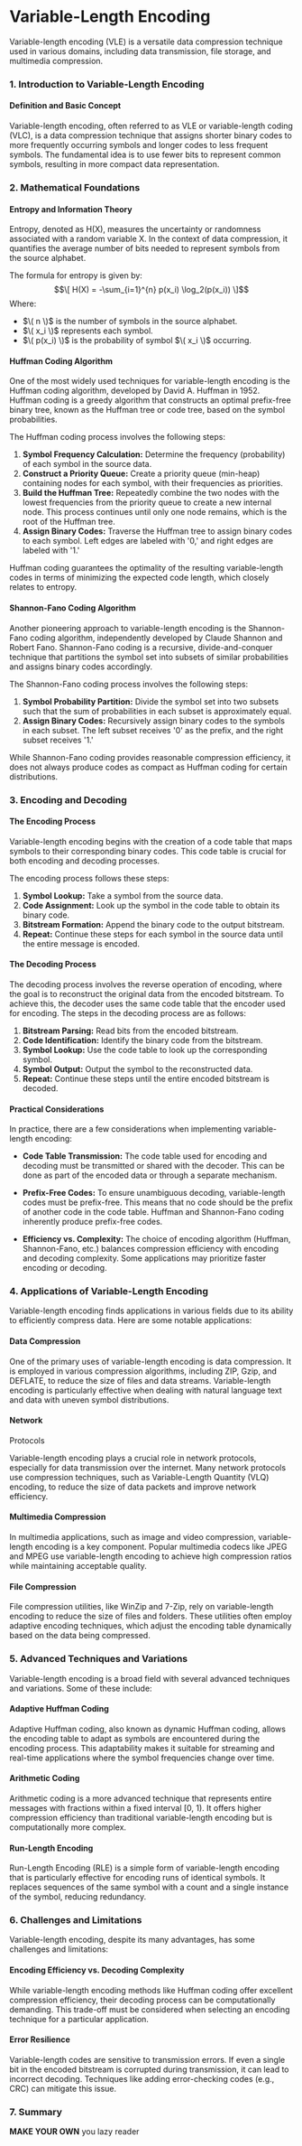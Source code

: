 # Variable-Length Encoding

Variable-length encoding (VLE) is a versatile data compression technique used in various domains, including data transmission, file storage, and multimedia compression. 


### 1. Introduction to Variable-Length Encoding

#### Definition and Basic Concept

Variable-length encoding, often referred to as VLE or variable-length coding (VLC), is a data compression technique that assigns shorter binary codes to more frequently occurring symbols and longer codes to less frequent symbols. The fundamental idea is to use fewer bits to represent common symbols, resulting in more compact data representation.

### 2. Mathematical Foundations

#### Entropy and Information Theory

 Entropy, denoted as H(X), measures the uncertainty or randomness associated with a random variable X. In the context of data compression, it quantifies the average number of bits needed to represent symbols from the source alphabet.

The formula for entropy is given by:
$$\[ H(X) = -\sum_{i=1}^{n} p(x_i) \log_2(p(x_i)) \]$$
Where:
- $\( n \)$ is the number of symbols in the source alphabet.
- $\( x_i \)$ represents each symbol.
- $\( p(x_i) \)$ is the probability of symbol $\( x_i \)$ occurring.
  
#### Huffman Coding Algorithm

One of the most widely used techniques for variable-length encoding is the Huffman coding algorithm, developed by David A. Huffman in 1952. Huffman coding is a greedy algorithm that constructs an optimal prefix-free binary tree, known as the Huffman tree or code tree, based on the symbol probabilities.

The Huffman coding process involves the following steps:
1. **Symbol Frequency Calculation:** Determine the frequency (probability) of each symbol in the source data.
2. **Construct a Priority Queue:** Create a priority queue (min-heap) containing nodes for each symbol, with their frequencies as priorities.
3. **Build the Huffman Tree:** Repeatedly combine the two nodes with the lowest frequencies from the priority queue to create a new internal node. This process continues until only one node remains, which is the root of the Huffman tree.
4. **Assign Binary Codes:** Traverse the Huffman tree to assign binary codes to each symbol. Left edges are labeled with '0,' and right edges are labeled with '1.'

Huffman coding guarantees the optimality of the resulting variable-length codes in terms of minimizing the expected code length, which closely relates to entropy.

#### Shannon-Fano Coding Algorithm

Another pioneering approach to variable-length encoding is the Shannon-Fano coding algorithm, independently developed by Claude Shannon and Robert Fano. Shannon-Fano coding is a recursive, divide-and-conquer technique that partitions the symbol set into subsets of similar probabilities and assigns binary codes accordingly.

The Shannon-Fano coding process involves the following steps:
1. **Symbol Probability Partition:** Divide the symbol set into two subsets such that the sum of probabilities in each subset is approximately equal.
2. **Assign Binary Codes:** Recursively assign binary codes to the symbols in each subset. The left subset receives '0' as the prefix, and the right subset receives '1.'

While Shannon-Fano coding provides reasonable compression efficiency, it does not always produce codes as compact as Huffman coding for certain distributions.

### 3. Encoding and Decoding

#### The Encoding Process

Variable-length encoding begins with the creation of a code table that maps symbols to their corresponding binary codes. This code table is crucial for both encoding and decoding processes.

The encoding process follows these steps:
1. **Symbol Lookup:** Take a symbol from the source data.
2. **Code Assignment:** Look up the symbol in the code table to obtain its binary code.
3. **Bitstream Formation:** Append the binary code to the output bitstream.
4. **Repeat:** Continue these steps for each symbol in the source data until the entire message is encoded.

#### The Decoding Process

The decoding process involves the reverse operation of encoding, where the goal is to reconstruct the original data from the encoded bitstream. To achieve this, the decoder uses the same code table that the encoder used for encoding. The steps in the decoding process are as follows:
1. **Bitstream Parsing:** Read bits from the encoded bitstream.
2. **Code Identification:** Identify the binary code from the bitstream.
3. **Symbol Lookup:** Use the code table to look up the corresponding symbol.
4. **Symbol Output:** Output the symbol to the reconstructed data.
5. **Repeat:** Continue these steps until the entire encoded bitstream is decoded.

#### Practical Considerations

In practice, there are a few considerations when implementing variable-length encoding:

- **Code Table Transmission:** The code table used for encoding and decoding must be transmitted or shared with the decoder. This can be done as part of the encoded data or through a separate mechanism.

- **Prefix-Free Codes:** To ensure unambiguous decoding, variable-length codes must be prefix-free. This means that no code should be the prefix of another code in the code table. Huffman and Shannon-Fano coding inherently produce prefix-free codes.

- **Efficiency vs. Complexity:** The choice of encoding algorithm (Huffman, Shannon-Fano, etc.) balances compression efficiency with encoding and decoding complexity. Some applications may prioritize faster encoding or decoding.

### 4. Applications of Variable-Length Encoding

Variable-length encoding finds applications in various fields due to its ability to efficiently compress data. Here are some notable applications:

#### Data Compression

One of the primary uses of variable-length encoding is data compression. It is employed in various compression algorithms, including ZIP, Gzip, and DEFLATE, to reduce the size of files and data streams. Variable-length encoding is particularly effective when dealing with natural language text and data with uneven symbol distributions.

#### Network

 Protocols

Variable-length encoding plays a crucial role in network protocols, especially for data transmission over the internet. Many network protocols use compression techniques, such as Variable-Length Quantity (VLQ) encoding, to reduce the size of data packets and improve network efficiency.

#### Multimedia Compression

In multimedia applications, such as image and video compression, variable-length encoding is a key component. Popular multimedia codecs like JPEG and MPEG use variable-length encoding to achieve high compression ratios while maintaining acceptable quality.

#### File Compression

File compression utilities, like WinZip and 7-Zip, rely on variable-length encoding to reduce the size of files and folders. These utilities often employ adaptive encoding techniques, which adjust the encoding table dynamically based on the data being compressed.

### 5. Advanced Techniques and Variations

Variable-length encoding is a broad field with several advanced techniques and variations. Some of these include:

#### Adaptive Huffman Coding

Adaptive Huffman coding, also known as dynamic Huffman coding, allows the encoding table to adapt as symbols are encountered during the encoding process. This adaptability makes it suitable for streaming and real-time applications where the symbol frequencies change over time.

#### Arithmetic Coding

Arithmetic coding is a more advanced technique that represents entire messages with fractions within a fixed interval [0, 1). It offers higher compression efficiency than traditional variable-length encoding but is computationally more complex.

#### Run-Length Encoding

Run-Length Encoding (RLE) is a simple form of variable-length encoding that is particularly effective for encoding runs of identical symbols. It replaces sequences of the same symbol with a count and a single instance of the symbol, reducing redundancy.

### 6. Challenges and Limitations

Variable-length encoding, despite its many advantages, has some challenges and limitations:

#### Encoding Efficiency vs. Decoding Complexity

While variable-length encoding methods like Huffman coding offer excellent compression efficiency, their decoding process can be computationally demanding. This trade-off must be considered when selecting an encoding technique for a particular application.

#### Error Resilience

Variable-length codes are sensitive to transmission errors. If even a single bit in the encoded bitstream is corrupted during transmission, it can lead to incorrect decoding. Techniques like adding error-checking codes (e.g., CRC) can mitigate this issue.

### 7. Summary 

**MAKE YOUR OWN** you lazy reader 
